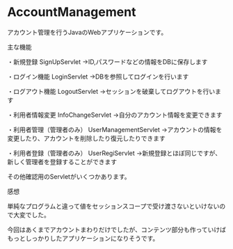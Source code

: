 # AccountManagement
アカウント管理を行うJavaのWebアプリケーションです。

主な機能

・新規登録
SignUpServlet
→ID,パスワードなどの情報をDBに保存します

・ログイン機能
LoginServlet
→DBを参照してログインを行います

・ログアウト機能
LogoutServlet
→セッションを破棄してログアウトを行います

・利用者情報変更
InfoChangeServlet
→自分のアカウント情報を変更できます

・利用者管理（管理者のみ）
UserManagementServlet
→アカウントの情報を変更したり、アカウントを削除したり復元したりできます

・利用者登録（管理者のみ）
UserRegiServlet
→新規登録とほぼ同じですが、新しく管理者を登録することができます

その他確認用のServletがいくつかあります。


感想

単純なプログラムと違って値をセッションスコープで受け渡さないといけないので大変でした。

今回はあくまでアカウントまわりだけでしたが、コンテンツ部分も作っていけばもっとしっかりしたアプリケーションになりそうです。
